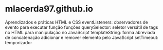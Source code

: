 # mlacerda97.github.io
Aprendizados e práticas
HTML e CSS
eventListeners: observadores de evento para executar função
funções
querySelector: seletor versátil de tags no HTML para manipulação no JavaScript
templateString: forma abreviada de concatenação
adicionar e remover elemento pelo JavaScript
setTimeout: temporizador
